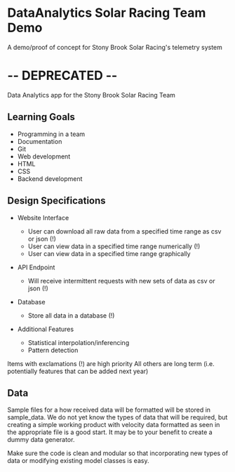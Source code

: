 # DataAnalytics Solar Racing Team Demo

A demo/proof of concept for Stony Brook Solar Racing's telemetry system


# -- DEPRECATED -- 
Data Analytics app for the Stony Brook Solar Racing Team

## Learning Goals
- Programming in a team
- Documentation
- Git
- Web development
 - HTML
 - CSS
- Backend development

## Design Specifications
- Website Interface
  - User can download all raw data from a specified time range as csv or json (!)
  - User can view data in a specified time range numerically (!)
  - User can view data in a specified time range graphically

- API Endpoint
  - Will receive intermittent requests with new sets of data as csv or json (!)

- Database
  - Store all data in a database (!)

- Additional Features
  - Statistical interpolation/inferencing
  - Pattern detection

Items with exclamations (!) are high priority
All others are long term (i.e. potentially features that can be added next year)

## Data

Sample files for a how received data will be formatted will be stored in sample_data. We do not yet know the types of data that will be required, but creating a simple working product with velocity data formatted as seen in the appropriate file is a good start. It may be to your benefit to create a dummy data generator.

Make sure the code is clean and modular so that incorporating new types of data or modifying existing model classes is easy.
